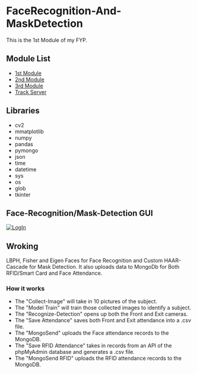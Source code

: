 # FaceRecognition-And-MaskDetection
 This is the 1st Module of my FYP.
 
 ## Module List
 - [1st Module](https://github.com/AbdulHadi404/FaceRecognition-And-MaskDetection)
 - [2nd Module](https://github.com/AbdulHadi404/React-Native-Attendance-App)
 - [3rd Module](https://github.com/AbdulHadi404/RFID-Attendance)
 - [Track Server](https://github.com/AbdulHadi404/track-server)

## Libraries
- cv2
- mmatplotlib
- numpy
- pandas
- pymongo
- json
- time
- datetime
- sys
- os
- glob
- tkinter

## Face-Recognition/Mask-Detection GUI
<tr>
    <td align="center">
       <a href="https://www.flickr.com/photos/193485149@N02/51320450180/in/dateposted-public/" target="_blank" title="LogIn">
      <img src="https://live.staticflickr.com/65535/51320450180_5e11fe4252_z.jpg" alt="LogIn">
      </a>
    </td>
   </tr>

## Wroking
LBPH, Fisher and Eigen Faces for Face Recognition and Custom HAAR-Cascade for Mask Detection.
It also uploads data to MongoDb for Both RFID/Smart Card and Face Attendance.

### How it works
- The "Collect-Image" will take in 10 pictures of the subject.
- The "Model Train" will train those collected images to identify a subject.
- The "Recognize-Detection" opens up both the Front and Exit cameras.
- The "Save Attendance" saves both Front and Exit attendance into a .csv file.
- The "MongoSend" uploads the Face attendance records to the MongoDB.
- The "Save RFID Attendance" takes in records from an API of the phpMyAdmin database and generates a .csv file.
- The "MongoSend RFID" uploads the RFID  attendance records to the MongoDB.
